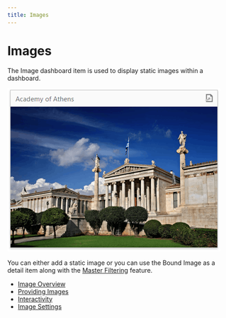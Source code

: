 ```yaml
---
title: Images
---
```

# Images
The Image dashboard item is used to display static images within a dashboard.

![wdd-dashboard-items-image](../../../images/Img125123.png)

You can either add a static image or you can use the Bound Image as a detail item along with the [Master Filtering](../../../../dashboard-for-web/articles/web-dashboard-designer-mode/interactivity/master-filtering.md) feature.
* [Image Overview](../../../../dashboard-for-web/articles/web-dashboard-designer-mode/designing-dashboard-items/images/image-overview.md)
* [Providing Images](../../../../dashboard-for-web/articles/web-dashboard-designer-mode/designing-dashboard-items/images/providing-images.md)
* [Interactivity](../../../../dashboard-for-web/articles/web-dashboard-designer-mode/designing-dashboard-items/images/interactivity.md)
* [Image Settings](../../../../dashboard-for-web/articles/web-dashboard-designer-mode/designing-dashboard-items/images/image-settings.md)